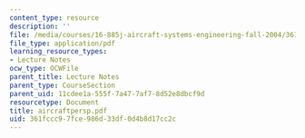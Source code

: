 ```yaml
---
content_type: resource
description: ''
file: /media/courses/16-885j-aircraft-systems-engineering-fall-2004/361fccc97fce986d33df0d4b8d17cc2c_aircraftpersp.pdf
file_type: application/pdf
learning_resource_types:
- Lecture Notes
ocw_type: OCWFile
parent_title: Lecture Notes
parent_type: CourseSection
parent_uid: 11cdee1a-555f-7a47-7af7-8d52e8dbcf9d
resourcetype: Document
title: aircraftpersp.pdf
uid: 361fccc9-7fce-986d-33df-0d4b8d17cc2c
---
```

